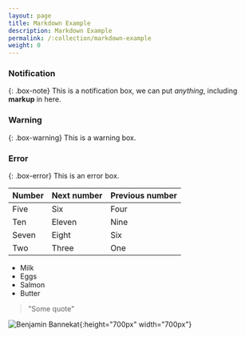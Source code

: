 ```yaml
---
layout: page
title: Markdown Example
description: Markdown Example
permalink: /:collection/markdown-example
weight: 0
---
```


### Notification

{: .box-note}
This is a notification box, we can put _anything_, including **markup** in here.

### Warning

{: .box-warning}
This is a warning box.

### Error

{: .box-error}
This is an error box.

| Number | Next number | Previous number |
| :------ |:--- | :--- |
| Five | Six | Four |
| Ten | Eleven | Nine |
| Seven | Eight | Six |
| Two | Three | One |  
  
  
* Milk
* Eggs
* Salmon
* Butter

> "Some quote"
  
![Benjamin Bannekat](https://octodex.github.com/images/bannekat.png){:height="700px" width="700px"}
